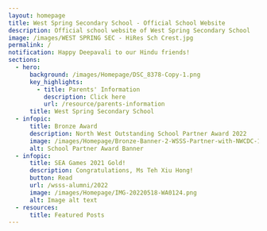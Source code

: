 ```yaml
---
layout: homepage
title: West Spring Secondary School - Official School Website
description: Official school website of West Spring Secondary School
image: /images/WEST SPRING SEC - HiRes Sch Crest.jpg
permalink: /
notification: Happy Deepavali to our Hindu friends!
sections:
  - hero:
      background: /images/Homepage/DSC_8378-Copy-1.png
      key_highlights:
        - title: Parents' Information
          description: Click here
          url: /resource/parents-information
      title: West Spring Secondary School
  - infopic:
      title: Bronze Award
      description: North West Outstanding School Partner Award 2022
      image: /images/Homepage/Bronze-Banner-2-WSSS-Partner-with-NWCDC-1-1-scaled.png
      alt: School Partner Award Banner
  - infopic:
      title: SEA Games 2021 Gold!
      description: Congratulations, Ms Teh Xiu Hong!
      button: Read
      url: /wsss-alumni/2022
      image: /images/Homepage/IMG-20220518-WA0124.png
      alt: Image alt text
  - resources:
      title: Featured Posts
---
```

